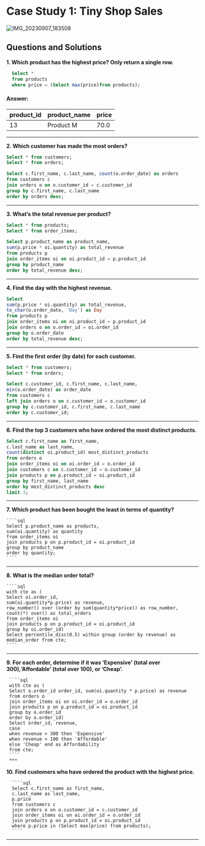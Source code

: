 # Case Study 1: Tiny Shop Sales
![IMG_20230907_183508](https://github.com/TanuYadu/SQL-Case-Study-Challenge/assets/66067511/e111f95c-508d-493d-b64e-6330a24b8cb7)

## Questions and Solutions

**1. Which product has the highest price? Only return a single row.**

   ````sql  
	 Select *
     from products
     where price = (Select max(price)from products);
   ````
#### Answer:
| product_id | product_name | price |
| ----------- | ---------- |------------  |
| 13           | Product M        |  70.0   |


***
**2. Which customer has made the most orders?**

````sql
Select * from customers;
Select * from orders;

Select c.first_name, c.last_name, count(o.order_date) as orders  
from customers c
join orders o on o.customer_id = c.customer_id
group by c.first_name, c.last_name
order by orders desc;
````
*** 
**3. What’s the total revenue per product?**

  ````sql
  Select * from products;
  Select * from order_items;

  Select p.product_name as product_name, 
  sum(p.price * oi.quantity) as total_revenue 
  from products p
  join order_items oi on oi.product_id = p.product_id
  group by product_name
  order by total_revenue desc;
  ````
 ***
 **4. Find the day with the highest revenue.**

  ````sql
  Select  
  sum(p.price * oi.quantity) as total_revenue,
  to_char(o.order_date, 'Day') as Day
  from products p
  join order_items oi on oi.product_id = p.product_id
  join orders o on o.order_id = oi.order_id
  group by o.order_date
  order by total_revenue desc;
  ````
  ***

 **5. Find the first order (by date) for each customer.**

  ````sql
  Select * from customers;
  Select * from orders;

  Select c.customer_id, c.first_name, c.last_name,
  min(o.order_date) as order_date
  from customers c
  left join orders o on c.customer_id = o.customer_id
  group by c.customer_id, c.first_name, c.last_name
  order by c.customer_id;
  ````
  ***
  **6. Find the top 3 customers who have ordered the most distinct products.**

   ````sql
   Select c.first_name as first_name,
   c.last_name as last_name,
   count(distinct oi.product_id) most_distinct_products 
   from orders o 
   join order_items oi on oi.order_id = o.order_id
   join customers c on c.customer_id = o.customer_id
   join products p on p.product_id = oi.product_id
   group by first_name, last_name
   order by most_distinct_products desc
   limit 3;
   ````
   ***
  **7. Which product has been bought the least in terms of quantity?**
    
    ````sql
    Select p.product_name as products,
    sum(oi.quantity) as quantity
    from order_items oi 
    join products p on p.product_id = oi.product_id
    group by product_name
    order by quantity;
    ````
  ***
  **8. What is the median order total?**
    
    ````sql
    with cte as (
    Select oi.order_id, 
    sum(oi.quantity*p.price) as revenue,
    row_number() over (order by sum(quantity*price)) as row_number,
    count(*) over() as total_orders
    from order_items oi
    join products p on p.product_id = oi.product_id
    group by oi.order_id)
    Select percentile_disc(0.5) within group (order by revenue) as median_order from cte;
    ````
   *** 
    
   **9. For each order, determine if it was ‘Expensive’ (total over 300),‘Affordable’ (total over 100), or ‘Cheap’.**
      
     ````sql    
     with cte as (
     Select o.order_id order_id, sum(oi.quantity * p.price) as revenue  
     from orders o
     join order_items oi on oi.order_id = o.order_id
     join products p on p.product_id = oi.product_id
     group by o.order_id
     order by o.order_id)
     Select order_id, revenue, 
     case 
     when revenue > 300 then 'Expensive'
     when revenue > 100 then 'Affordable' 
     else 'Cheap' end as Affordability
     from cte;	 
     ```` 
     ***
     
    
    
  **10. Find customers who have ordered the product with the highest price.**
      
      
      ````sql
      Select c.first_name as first_name,
      c.last_name as last_name,
      p.price 
      from customers c
      join orders o on o.customer_id = c.customer_id
      join order_items oi on oi.order_id = o.order_id
      join products p on p.product_id = oi.product_id
      where p.price in (Select max(price) from products);
      ````
   *** 
   
